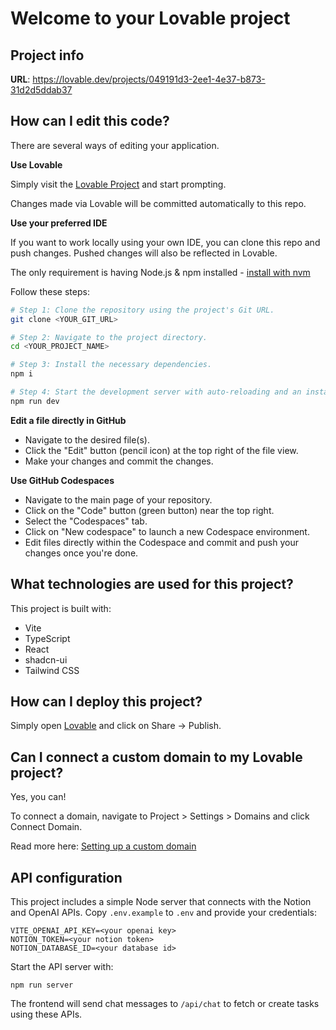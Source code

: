 # Welcome to your Lovable project

## Project info

**URL**: https://lovable.dev/projects/049191d3-2ee1-4e37-b873-31d2d5ddab37

## How can I edit this code?

There are several ways of editing your application.

**Use Lovable**

Simply visit the [Lovable Project](https://lovable.dev/projects/049191d3-2ee1-4e37-b873-31d2d5ddab37) and start prompting.

Changes made via Lovable will be committed automatically to this repo.

**Use your preferred IDE**

If you want to work locally using your own IDE, you can clone this repo and push changes. Pushed changes will also be reflected in Lovable.

The only requirement is having Node.js & npm installed - [install with nvm](https://github.com/nvm-sh/nvm#installing-and-updating)

Follow these steps:

```sh
# Step 1: Clone the repository using the project's Git URL.
git clone <YOUR_GIT_URL>

# Step 2: Navigate to the project directory.
cd <YOUR_PROJECT_NAME>

# Step 3: Install the necessary dependencies.
npm i

# Step 4: Start the development server with auto-reloading and an instant preview.
npm run dev
```

**Edit a file directly in GitHub**

- Navigate to the desired file(s).
- Click the "Edit" button (pencil icon) at the top right of the file view.
- Make your changes and commit the changes.

**Use GitHub Codespaces**

- Navigate to the main page of your repository.
- Click on the "Code" button (green button) near the top right.
- Select the "Codespaces" tab.
- Click on "New codespace" to launch a new Codespace environment.
- Edit files directly within the Codespace and commit and push your changes once you're done.

## What technologies are used for this project?

This project is built with:

- Vite
- TypeScript
- React
- shadcn-ui
- Tailwind CSS

## How can I deploy this project?

Simply open [Lovable](https://lovable.dev/projects/049191d3-2ee1-4e37-b873-31d2d5ddab37) and click on Share -> Publish.

## Can I connect a custom domain to my Lovable project?

Yes, you can!

To connect a domain, navigate to Project > Settings > Domains and click Connect Domain.

Read more here: [Setting up a custom domain](https://docs.lovable.dev/tips-tricks/custom-domain#step-by-step-guide)

## API configuration

This project includes a simple Node server that connects with the Notion and OpenAI APIs.
Copy `.env.example` to `.env` and provide your credentials:

```
VITE_OPENAI_API_KEY=<your openai key>
NOTION_TOKEN=<your notion token>
NOTION_DATABASE_ID=<your database id>
```

Start the API server with:

```
npm run server
```

The frontend will send chat messages to `/api/chat` to fetch or create tasks using these APIs.
